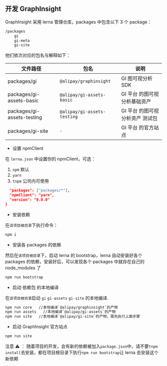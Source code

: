 ## 开发 GraphInsight

GraphInsight 采用 lerna 管理仓库，packages 中包含以下 3 个 package：

```bash
/packages
    gi
    gi-meta
    gi-site
```

他们依次对应的包名与解释如下：

| 文件路径                   | 包名                        | 说明                            |
| -------------------------- | --------------------------- | ------------------------------- |
| packages/gi                | `@alipay/graphinsight`      | GI 图可视分析 SDK               |
| packages/gi-assets-basic   | `@alipay/gi-assets-basic`   | GI 平台 的图可视分析基础资产    |
| packages/gi-assets-testing | `@alipay/gi-assets-testing` | GI 平台 的图可视分析资产 测试包 |
| packages/gi-site           | `-`                         | GI 平台 的官方站点              |

- 设置 npmClient

在 `lerna.json` 中设置你的 npmClient，可选：

1. `npm` 默认
1. `yarn`
1. `tnpm` 公司内可使用

```json
  "packages": ["packages/*"],
  "npmClient": "yarn",
  "version": "0.0.0"
}
```

- 安装依赖

在`该项目根目录`下执行命令：

```bash
npm i
```

- 安装各 packages 的依赖

然后在`该项目根目录`下，启动 lerna 的 bootstrap，lerna 自动安装好各个 packages 的依赖，安装好后，可以发现各个 packages 中就存在自己的 node_modules 了

```bash
npm run bootstrap
```

- 启动 依赖包 的本地编译

在`该项目根目录`启动 `gi` `gi-assets` `gi-site` 的本地编译.

```bash
npm run core   //本地编译`@alipay/graphinsight`的产物
npm run assets   //本地编译`@alipay/gi-assets`的产物
npm run site   //本地编译`@alipay/gi-site`的产物，需先执行上面步骤
```

- 启动 GraphInsight 官方站点

```bash
npm run site
```

注意 ⚠️ ： 随着项目的开发，会有新的依赖被加入`package.json`中，请不要`tnpm install`去安装，都在项目根目录下执行`npm run bootstrap`让 lerna 去安装这个新依赖
